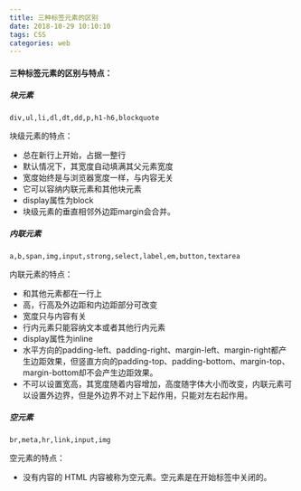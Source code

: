 ```yaml
---
title: 三种标签元素的区别
date: 2018-10-29 10:10:10
tags: CSS
categories: web
---
```


#### 三种标签元素的区别与特点：

##### 块元素

```
div,ul,li,dl,dt,dd,p,h1-h6,blockquote
```

块级元素的特点：

- 总在新行上开始，占据一整行
- 默认情况下，其宽度自动填满其父元素宽度
- 宽度始终是与浏览器宽度一样，与内容无关
- 它可以容纳内联元素和其他块元素
- display属性为block
- 块级元素的垂直相邻外边距margin会合并。
<!-- more -->
##### 内联元素

```
a,b,span,img,input,strong,select,label,em,button,textarea
```

内联元素的特点：

- 和其他元素都在一行上
- 高，行高及外边距和内边距部分可改变
- 宽度只与内容有关
- 行内元素只能容纳文本或者其他行内元素
- display属性为inline
- 水平方向的padding-left、padding-right、margin-left、margin-right都产生边距效果，但竖直方向的padding-top、padding-bottom、margin-top、margin-bottom却不会产生边距效果。
- 不可以设置宽高，其宽度随着内容增加，高度随字体大小而改变，内联元素可以设置外边界，但是外边界不对上下起作用，只能对左右起作用。

##### 空元素

```
br,meta,hr,link,input,img
```

空元素的特点：

- 没有内容的 HTML 内容被称为空元素。空元素是在开始标签中关闭的。